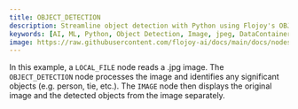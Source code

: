 ```yaml
---
title: OBJECT_DETECTION
description: Streamline object detection with Python using Flojoy's OBJECT_DETECTION node that detects objects in the input image, and returns an 'image' DataContainer with those objects highlighted.
keywords: [AI, ML, Python, Object Detection, Image, jpeg, DataContainer]
image: https://raw.githubusercontent.com/flojoy-ai/docs/main/docs/nodes/AI_ML/OBJECT_DETECTION/OBJECT_DETECTION/examples/EX1/output.jpeg
---
```


In this example, a `LOCAL_FILE` node reads a .jpg image. The `OBJECT_DETECTION` node processes the image and identifies any significant objects (e.g. person, tie, etc.). The `IMAGE` node then displays the original image and the detected objects from the image separately.